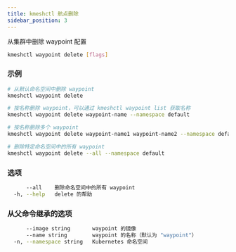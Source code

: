 ```yaml
---
title: kmeshctl 航点删除
sidebar_position: 3
---
```


从集群中删除 waypoint 配置

```bash
kmeshctl waypoint delete [flags]
```

### 示例

```bash
# 从默认命名空间中删除 waypoint
kmeshctl waypoint delete

# 按名称删除 waypoint，可以通过 kmeshctl waypoint list 获取名称
kmeshctl waypoint delete waypoint-name --namespace default

# 按名称删除多个 waypoint
kmeshctl waypoint delete waypoint-name1 waypoint-name2 --namespace default

# 删除特定命名空间中的所有 waypoint
kmeshctl waypoint delete --all --namespace default
```

### 选项

```bash
      --all    删除命名空间中的所有 waypoint
  -h, --help   delete 的帮助
```

### 从父命令继承的选项

```bash
      --image string       waypoint 的镜像
      --name string        waypoint 的名称（默认为 "waypoint"）
  -n, --namespace string   Kubernetes 命名空间
```

